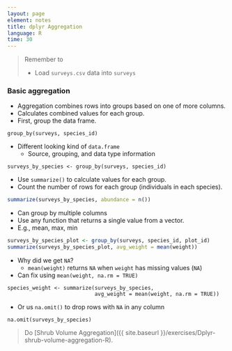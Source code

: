 ```yaml
---
layout: page
element: notes
title: dplyr Aggregation
language: R
time: 30
---
```


> Remember to
> 
> * Load `surveys.csv` data into `surveys`

### Basic aggregation

* Aggregation combines rows into groups based on one of more columns.
* Calculates combined values for each group.
* First, group the data frame.

```
group_by(surveys, species_id)
```

* Different looking kind of `data.frame`
    * Source, grouping, and data type information

```
surveys_by_species <- group_by(surveys, species_id)
```

* Use `summarize()` to calculate values for each group.
* Count the number of rows for each group (individuals in each species).

```r
summarize(surveys_by_species, abundance = n())
```

* Can group by multiple columns
* Use any function that returns a single value from a vector.
* E.g., mean, max, min

```r
surveys_by_species_plot <- group_by(surveys, species_id, plot_id)
summarize(surveys_by_species_plot, avg_weight = mean(weight))
```

* Why did we get `NA`?
    * `mean(weight)` returns `NA` when `weight` has missing values (`NA`)
* Can fix using `mean(weight, na.rm = TRUE)`

```
species_weight <- summarize(surveys_by_species,
                            avg_weight = mean(weight, na.rm = TRUE))
```

* Or us `na.omit()` to drop rows with `NA` in any column

```
na.omit(surveys_by_species)
```

> Do [Shrub Volume Aggregation]({{ site.baseurl }}/exercises/Dplyr-shrub-volume-aggregation-R).